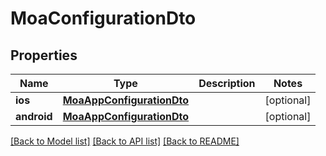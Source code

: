 # MoaConfigurationDto

## Properties
Name | Type | Description | Notes
------------ | ------------- | ------------- | -------------
**ios** | [**MoaAppConfigurationDto**](MoaAppConfigurationDto.md) |  | [optional] 
**android** | [**MoaAppConfigurationDto**](MoaAppConfigurationDto.md) |  | [optional] 

[[Back to Model list]](../README.md#documentation-for-models) [[Back to API list]](../README.md#documentation-for-api-endpoints) [[Back to README]](../README.md)


